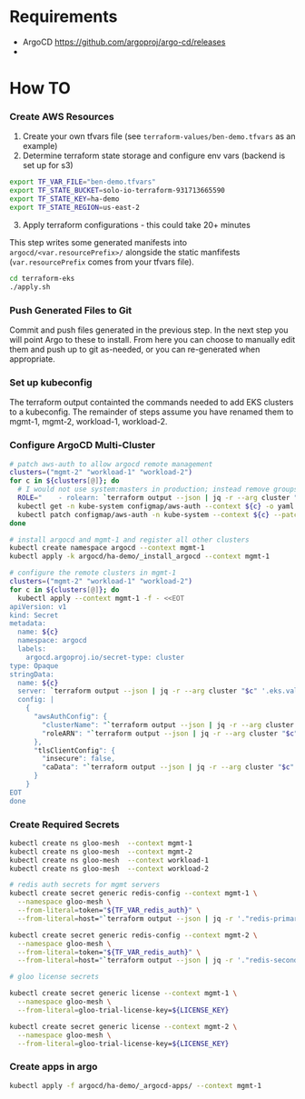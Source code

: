 # Requirements

* ArgoCD https://github.com/argoproj/argo-cd/releases
* 
  <!-- annotations:
    external-dns.alpha.kubernetes.io/hostname: nginx.example.com
     -->
    
# How TO

### Create AWS Resources

1. Create your own tfvars file (see `terraform-values/ben-demo.tfvars` as an example)
2. Determine terraform state storage and configure env vars (backend is set up for s3)
```bash
export TF_VAR_FILE="ben-demo.tfvars"
export TF_STATE_BUCKET=solo-io-terraform-931713665590
export TF_STATE_KEY=ha-demo
export TF_STATE_REGION=us-east-2
```
3. Apply terraform configurations - this could take 20+ minutes

This step writes some generated manifests into `argocd/<var.resourcePrefix>/` alongside the static manfifests (`var.resourcePrefix` comes from your tfvars file).

```bash
cd terraform-eks
./apply.sh
```

### Push Generated Files to Git

Commit and push files generated in the previous step.  In the next step you will point Argo to these to install.  From here you can choose to manually edit them and push up to git as-needed, or you can re-generated when appropriate.

### Set up kubeconfig

The terraform output containted the commands needed to add EKS clusters to a kubeconfig.  The remainder of steps assume you have renamed them to mgmt-1, mgmt-2, workload-1, workload-2.

### Configure ArgoCD Multi-Cluster

```bash
# patch aws-auth to allow argocd remote management
clusters=("mgmt-2" "workload-1" "workload-2")
for c in ${clusters[@]}; do
  # I would not use system:masters in production; instead remove groups and create role bindings for username argocd
  ROLE="    - rolearn: `terraform output --json | jq -r --arg cluster "$c" '.iam_argocd.value[$cluster]'`\n      username: argocd\n      groups:\n        - system:masters"
  kubectl get -n kube-system configmap/aws-auth --context ${c} -o yaml | awk "/mapRoles: \|/{print;print \"$ROLE\";next}1" > /tmp/aws-auth-patch.yml
  kubectl patch configmap/aws-auth -n kube-system --context ${c} --patch "$(cat /tmp/aws-auth-patch.yml)"
done

# install argocd and mgmt-1 and register all other clusters
kubectl create namespace argocd --context mgmt-1
kubectl apply -k argocd/ha-demo/_install_argocd --context mgmt-1

# configure the remote clusters in mgmt-1
clusters=("mgmt-2" "workload-1" "workload-2")
for c in ${clusters[@]}; do 
  kubectl apply --context mgmt-1 -f - <<EOT
apiVersion: v1
kind: Secret
metadata:
  name: ${c}
  namespace: argocd
  labels:
    argocd.argoproj.io/secret-type: cluster
type: Opaque
stringData:
  name: ${c}
  server: `terraform output --json | jq -r --arg cluster "$c" '.eks.value[$cluster].eks.endpoint'`
  config: |
    {
      "awsAuthConfig": {
        "clusterName": "`terraform output --json | jq -r --arg cluster "$c" '.eks.value[$cluster].eks.name'`",
        "roleARN": "`terraform output --json | jq -r --arg cluster "$c" '.iam_argocd.value[$cluster]'`"
      },
      "tlsClientConfig": {
        "insecure": false,
        "caData": "`terraform output --json | jq -r --arg cluster "$c" '.eks.value[$cluster].eks.certificate_authority[0].data'`"
      }
    }
EOT
done

```

### Create Required Secrets

```bash
kubectl create ns gloo-mesh  --context mgmt-1 
kubectl create ns gloo-mesh  --context mgmt-2
kubectl create ns gloo-mesh  --context workload-1 
kubectl create ns gloo-mesh  --context workload-2

# redis auth secrets for mgmt servers
kubectl create secret generic redis-config --context mgmt-1 \
  --namespace gloo-mesh \
  --from-literal=token="${TF_VAR_redis_auth}" \
  --from-literal=host="`terraform output --json | jq -r '."redis-primary-us-east-1".value.host'`"

kubectl create secret generic redis-config --context mgmt-2 \
  --namespace gloo-mesh \
  --from-literal=token="${TF_VAR_redis_auth}" \
  --from-literal=host="`terraform output --json | jq -r '."redis-secondary-us-east-2".value.host'`"

# gloo license secrets

kubectl create secret generic license --context mgmt-1 \
  --namespace gloo-mesh \
  --from-literal=gloo-trial-license-key=${LICENSE_KEY}

kubectl create secret generic license --context mgmt-2 \
  --namespace gloo-mesh \
  --from-literal=gloo-trial-license-key=${LICENSE_KEY}
```

### Create apps in argo
```bash
kubectl apply -f argocd/ha-demo/_argocd-apps/ --context mgmt-1
```


<!-- 


1. Install argo 
```bash
# mgmt-1
kubectl create namespace argocd --context mgmt-1
kubectl apply -n argocd -f ./hack/argo-manifest.yaml --context mgmt-1

kubectl apply --context mgmt-1 -f -<<EOT
apiVersion: argoproj.io/v1alpha1
kind: Application
metadata:
  name: cluster
  namespace: argocd
spec:
  destination:
    namespace: argocd
    server: https://kubernetes.default.svc
  project: default
  source:
    directory:
      jsonnet: {}
      recurse: true
    path: argocd/ha-demo/mgmt-1
    repoURL: https://github.com/bensolo-io/multi-region-demo.git
  syncPolicy:
    automated:
      prune: true
      selfHeal: true 
EOT

kubectl apply --context mgmt-1 -f -<<EOT
apiVersion: argoproj.io/v1alpha1
kind: Application
metadata:
  name: cluster-common
  namespace: argocd
spec:
  destination:
    namespace: argocd
    server: https://kubernetes.default.svc
  project: default
  source:
    directory:
      jsonnet: {}
      recurse: true
    path: argocd/ha-demo/_mgmt-common
    repoURL: https://github.com/bensolo-io/multi-region-demo.git
  syncPolicy:
    automated:
      prune: true
      selfHeal: true 
EOT

# mgmt-2
kubectl create namespace argocd --context mgmt-2
kubectl apply -n argocd -f ./hack/argo-manifest.yaml --context mgmt-2

kubectl apply --context mgmt-2 -f -<<EOT
apiVersion: argoproj.io/v1alpha1
kind: Application
metadata:
  name: cluster
  namespace: argocd
spec:
  destination:
    namespace: argocd
    server: https://kubernetes.default.svc
  project: default
  source:
    directory:
      jsonnet: {}
      recurse: true
    path: argocd/ha-demo/mgmt-2
    repoURL: https://github.com/bensolo-io/multi-region-demo.git
  syncPolicy:
    automated:
      prune: true
      selfHeal: true 
EOT

kubectl apply --context mgmt-2 -f -<<EOT
apiVersion: argoproj.io/v1alpha1
kind: Application
metadata:
  name: cluster-common
  namespace: argocd
spec:
  destination:
    namespace: argocd
    server: https://kubernetes.default.svc
  project: default
  source:
    directory:
      jsonnet: {}
      recurse: true
    path: argocd/ha-demo/_mgmt-common
    repoURL: https://github.com/bensolo-io/multi-region-demo.git
  syncPolicy:
    automated:
      prune: true
      selfHeal: true 
EOT


# workload-1
kubectl create namespace argocd --context workload-1
kubectl apply -n argocd -f ./hack/argo-manifest.yaml --context workload-1

kubectl apply --context workload-1 -f -<<EOT
apiVersion: argoproj.io/v1alpha1
kind: Application
metadata:
  name: cluster
  namespace: argocd
spec:
  destination:
    namespace: argocd
    server: https://kubernetes.default.svc
  project: default
  source:
    directory:
      jsonnet: {}
      recurse: true
    path: argocd/ha-demo/workload-1
    repoURL: https://github.com/bensolo-io/multi-region-demo.git
  syncPolicy:
    automated:
      prune: true
      selfHeal: true 
EOT

# workload-2
kubectl create namespace argocd --context workload-2
kubectl apply -n argocd -f ./hack/argo-manifest.yaml --context workload-2

kubectl apply --context workload-2 -f -<<EOT
apiVersion: argoproj.io/v1alpha1
kind: Application
metadata:
  name: cluster
  namespace: argocd
spec:
  destination:
    namespace: argocd
    server: https://kubernetes.default.svc
  project: default
  source:
    directory:
      jsonnet: {}
      recurse: true
    path: argocd/ha-demo/workload-2
    repoURL: https://github.com/bensolo-io/multi-region-demo.git
  syncPolicy: 
    automated:
      prune: true
      selfHeal: true 
EOT


```

 -->
